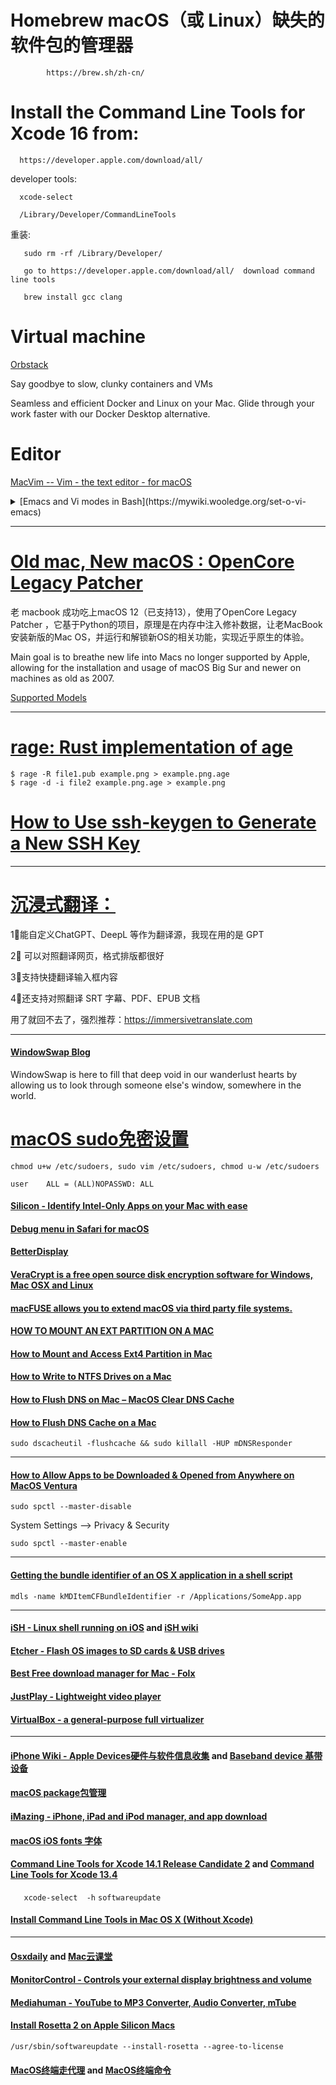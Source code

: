# Homebrew macOS（或 Linux）缺失的软件包的管理器

            https://brew.sh/zh-cn/

# Install the Command Line Tools for Xcode 16 from:
      
      https://developer.apple.com/download/all/

  developer tools:  

      xcode-select 
      
      /Library/Developer/CommandLineTools

   重装:  
   
       sudo rm -rf /Library/Developer/

       go to https://developer.apple.com/download/all/  download command line tools

       brew install gcc clang

# Virtual machine

[Orbstack](https://orbstack.dev/)

Say goodbye to slow, clunky containers and VMs

Seamless and efficient Docker and Linux on your Mac. Glide through your work faster with our Docker Desktop alternative.



# Editor

[MacVim -- Vim - the text editor - for macOS](https://github.com/macvim-dev/macvim)

<details>
  <summary> [Emacs and Vi modes in Bash](https://mywiki.wooledge.org/set-o-vi-emacs) </summary>

#### Vi Mode

$ set -o vi
Vi mode allows for the use of vi like commands when at the bash prompt. When set to this mode initially you will be in insert mode (be able to type at the prompt unlike when you enter vi). Hitting the escape key takes you into command mode.
Commands to take advantage of bash's Vi Mode:

h - Move cursor left

l - Move cursor right

A - Move cursor to end of line and put in insert mode

0 - (zero) Move cursor to beginning of line (doesn't put in insert mode)

i - Put into insert mode at current position

a - Put into insert mode after current position

dd - Delete line (saved for pasting)

D - Delete text after current cursor position (saved for pasting)

p - Paste text that was deleted

j - Move up through history commands

k - Move down through history commands

u - Undo

</details>

---
# [Old mac, New macOS : OpenCore Legacy Patcher](https://github.com/dortania/OpenCore-Legacy-Patcher)

老 macbook 成功吃上macOS 12（已支持13），使用了OpenCore Legacy Patcher ，它基于Python的项目，原理是在内存中注入修补数据，让老MacBook安装新版的Mac OS，并运行和解锁新OS的相关功能，实现近乎原生的体验。

Main goal is to breathe new life into Macs no longer supported by Apple, allowing for the installation and usage of macOS Big Sur and newer on machines as old as 2007.

[Supported Models](https://dortania.github.io/OpenCore-Legacy-Patcher/MODELS.html)

---
# [rage: Rust implementation of age](https://github.com/str4d/rage)
```
$ rage -R file1.pub example.png > example.png.age
$ rage -d -i file2 example.png.age > example.png
```
# [How to Use ssh-keygen to Generate a New SSH Key](https://www.ssh.com/academy/ssh/keygen)

---
# [沉浸式翻译：](https://immersivetranslate.com)

1⃣能自定义ChatGPT、DeepL 等作为翻译源，我现在用的是 GPT 

2⃣ 可以对照翻译网页，格式排版都很好

3⃣支持快捷翻译输入框内容

4⃣还支持对照翻译 SRT 字幕、PDF、EPUB 文档

用了就回不去了，强烈推荐：https://immersivetranslate.com

---
#### [WindowSwap Blog](https://www.window-swap.com/Window)

WindowSwap is here to fill that deep void in our wanderlust hearts by allowing us to look through someone else's window, somewhere in the world.



#  [macOS sudo免密设置](https://blog.csdn.net/cengjingcanghai123/article/details/119797480)
```
chmod u+w /etc/sudoers, sudo vim /etc/sudoers, chmod u-w /etc/sudoers

user    ALL = (ALL)NOPASSWD: ALL
```

####   [Silicon - Identify Intel-Only Apps on your Mac with ease](https://github.com/DigiDNA/Silicon)


####   [Debug menu in Safari for macOS](https://appletoolbox.com/not-seeing-the-debug-menu-in-safari-for-macos-big-sur-safari-14-fix-it/)


####   [BetterDisplay](https://github.com/waydabber/BetterDisplay)


####   [VeraCrypt is a free open source disk encryption software for Windows, Mac OSX and Linux](https://veracrypt.fr/)


####   [macFUSE allows you to extend macOS via third party file systems.](https://github.com/osxfuse/osxfuse)


####  [HOW TO MOUNT AN EXT PARTITION ON A MAC](https://hackmylinux.com/2018/02/18/how-to-mount-and-read-a-linux-partition-on-a-mac-ext2-ext3-ext4/)


####  [How to Mount and Access Ext4 Partition in Mac](https://www.maketecheasier.com/mount-access-ext4-partition-mac/)


####  [How to Write to NTFS Drives on a Mac](https://www.howtogeek.com/236055/how-to-write-to-ntfs-drives-on-a-mac/)



####  [How to Flush DNS on Mac – MacOS Clear DNS Cache](https://www.freecodecamp.org/news/how-to-flush-dns-on-mac-macos-clear-dns-cache/)


####  [How to Flush DNS Cache on a Mac](https://www.lifewire.com/flush-dns-cache-on-a-mac-5209298)


  `sudo dscacheutil -flushcache && sudo killall -HUP mDNSResponder`

---

####  [How to Allow Apps to be Downloaded & Opened from Anywhere on MacOS Ventura](https://osxdaily.com/2022/11/17/allow-apps-downloaded-open-anywhere-macos/)


  `sudo spctl --master-disable` 


  System Settings --> Privacy & Security


  `sudo spctl --master-enable`

---

####  [Getting the bundle identifier of an OS X application in a shell script](https://superuser.com/questions/346369/getting-the-bundle-identifier-of-an-os-x-application-in-a-shell-script)


`mdls -name kMDItemCFBundleIdentifier -r /Applications/SomeApp.app`

---

####  [iSH -  Linux shell running on iOS](https://github.com/ish-app/ish) and [iSH wiki](https://github.com/ish-app/ish/wiki)


####  [Etcher - Flash OS images to SD cards & USB drives](https://github.com/balena-io/etcher)


####  [Best Free download manager for Mac - Folx](https://www.electronic.us/products/folx/)


####  [JustPlay - Lightweight video player](https://www.electronic.us/just-play.html)


####  [VirtualBox - a general-purpose full virtualizer](https://www.virtualbox.org)


---
####  [iPhone Wiki - Apple Devices硬件与软件信息收集](https://www.theiphonewiki.com) and [Baseband device 基带设备](https://www.theiphonewiki.com/wiki/Baseband_Device)


####  [ macOS package包管理 ](./package.md)


#### [iMazing - iPhone, iPad and iPod manager, and  app download](https://imazing.com/downloads)


####  [macOS iOS fonts 字体](./fonts.md)


####  [Command Line Tools for Xcode 14.1 Release Candidate 2](https://developer.apple.com/download/all/?q=Xcode) and [Command Line Tools for Xcode 13.4](https://download.developer.apple.com/Developer_Tools/Command_Line_Tools_for_Xcode_13.4/Command_Line_Tools_for_Xcode_13.4.dmg)


`   xcode-select  -h`  `softwareupdate`  

####  [Install Command Line Tools in Mac OS X (Without Xcode)](https://osxdaily.com/2014/02/12/install-command-line-tools-mac-os-x/)
  
---
####  [Osxdaily](https://osxdaily.com) and [Mac云课堂 ](https://www.youtube.com/channel/UCGHCIkfEHaKT7zsq8wzqeOQ)


####  [MonitorControl - Controls your external display brightness and volume](https://github.com/MonitorControl/MonitorControl)


####  [Mediahuman - YouTube to MP3 Converter, Audio Converter, mTube](https://www.mediahuman.com/)


####  [Install Rosetta 2 on Apple Silicon Macs](https://osxdaily.com/2020/12/04/how-install-rosetta-2-apple-silicon-mac/)

  `/usr/sbin/softwareupdate --install-rosetta --agree-to-license`


####  [MacOS终端走代理](https://github.com/mrdulin/blog/issues/18) and [MacOS终端命令](https://github.com/qLzhu/macCommand)
